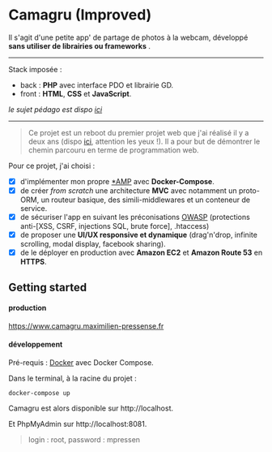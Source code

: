 # Camagru (Improved)

Il s'agit d'une petite app' de partage de photos à la webcam, développé **sans utiliser de librairies ou frameworks** .

---

Stack imposée : 
- back : **PHP** avec interface PDO et librairie GD.
- front : **HTML**, **CSS** et **JavaScript**.

_le sujet pédago est dispo [ici](https://github.com/mpressen/camagru_improved/blob/master/camagru.fr.pdf)_

---

>Ce projet est un reboot du premier projet web que j'ai réalisé il y a deux ans (dispo [ici](https://github.com/mpressen/web-portfolio/tree/master/camagru), attention les yeux !). Il a pour but de démontrer le chemin parcouru en terme de programmation web.

Pour ce projet, j'ai choisi :
- [x] d'implémenter mon propre [*AMP](https://fr.wikipedia.org/wiki/*AMP) avec **Docker-Compose**.
- [x] de créer _from scratch_ une architecture **MVC** avec notamment un proto-ORM, un routeur basique, des simili-middlewares et un conteneur de service.
- [x] de sécuriser l'app en suivant les préconisations [OWASP](https://www.owasp.org/index.php/Main_Page) (protections anti-[XSS, CSRF, injections SQL, brute force], .htaccess) 
- [x] de proposer une **UI/UX responsive et dynamique** (drag'n'drop, infinite scrolling, modal display, facebook sharing).
- [x] de le déployer en production avec **Amazon EC2** et **Amazon Route 53** en **HTTPS**.

## Getting started

#### production

<https://www.camagru.maximilien-pressense.fr>

#### développement
Pré-requis : [Docker](https://www.docker.com/) avec Docker Compose.

Dans le terminal, à la racine du projet :
```
docker-compose up
```

Camagru est alors disponible sur http://localhost.

Et PhpMyAdmin sur http://localhost:8081.
>login : root, password : mpressen
